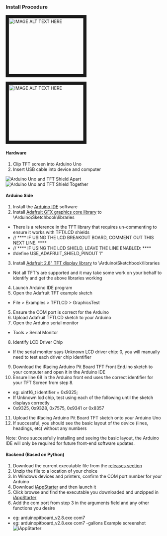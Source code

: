 ### Install Procedure

<a href="http://www.youtube.com/watch?feature=player_embedded&v=_KcanO0e72s
" target="_blank"><img src="http://img.youtube.com/vi/_KcanO0e72s/hqdefault.jpg" 
alt="IMAGE ALT TEXT HERE" width="240" height="180" border="10" /></a>

<a href="http://www.youtube.com/watch?feature=player_embedded&v=R-eyylf9FOw
" target="_blank"><img src="http://img.youtube.com/vi/R-eyylf9FOw/hqdefault.jpg" 
alt="IMAGE ALT TEXT HERE" width="240" height="180" border="10" /></a>


#### Hardware
1. Clip TFT screen into Arduino Uno
2. Insert USB cable into device and computer
 
![Arduino Uno and TFT Shield Apart](http://i.imgur.com/gJoKIZf.jpg)
![Arduino Uno and TFT Shield Together](http://i.imgur.com/XTel5Fp.jpg)

#### Arduino Side
1. Install the [Arduino IDE](https://www.arduino.cc) software
2. Install [Adafruit GFX graphics core library](https://github.com/adafruit/Adafruit-GFX-Library) to \Arduino\Sketchbook\libraries
  * There is a reference in the TFT library that requires un-commenting to ensure it works with TFT/LCD shields
  * // **** IF USING THE LCD BREAKOUT BOARD, COMMENT OUT THIS NEXT LINE. ****
  * // **** IF USING THE LCD SHIELD, LEAVE THE LINE ENABLED:             ****
  * #define USE_ADAFRUIT_SHIELD_PINOUT 1"
3. Install [Adafruit 2.8" TFT display library](https://github.com/adafruit/TFTLCD-Library) to \Arduino\Sketchbook\libraries
  * Not all TFT's are supported and it may take some work on your behalf to identify and get the above libraries working
4. Launch Arduino IDE program
5. Open the Adafruit TFT example sketch
  * File > Examples > TFTLCD > GraphicsTest
5. Ensure the COM port is correct for the Arduino
6. Upload Adafruit TFTLCD sketch to your Arduino
7. Open the Arduino serial monitor
  * Tools > Serial Monitor
8. Identify LCD Driver Chip
  * If the serial monitor says Unknown LCD driver chip: 0, you will manually need to test each driver chip identifier
9. Download the iRacing Arduino Pit Board TFT Front End.ino sketch to your computer and open it in the Arduino IDE
10. Ensure line 68 in the Arduino front end uses the correct identifier for your TFT Screen from step 8.  
  * eg: uint16_t identifier = 0x9325;
  * If Unknown lcd chip, test using each of the following until the sketch displays correctly
  * 0x9325, 0x9328, 0x7575, 0x9341 or 0x8357
11. Upload the iRacing Arduino Pit Board TFT sketch onto your Arduino Uno
12. If successful, you should see the basic layout of the device (lines, headings, etc) without any numbers

Note: Once successfully installing and seeing the basic layout, the Arduino IDE will only be required for future front-end software updates.

#### Backend (Based on Python)
1. Download the current executable file from the [releases section](https://github.com/Grimzentide/iRacing-Arduino-Pit-Board/releases)
2. Unzip the file to a location of your choice
3. In Windows devices and printers, confirm the COM port number for your Arduino
4. Download [iAppStarter](http://www.fulhack.org/iappstarter/) and then launch it
5. Click browse and find the executable you downloaded and unzipped in [iAppStarter](http://www.fulhack.org/iappstarter/)
6. Add the com port from step 3 in the arguments field and any other functions you desire
  * eg: arduinopitboard_v2.8.exe com7
  * eg: arduinopitboard_v2.8.exe com7 -gallons
Example screenshot
![iAppStarter](http://i.imgur.com/C6O29zl.png)
